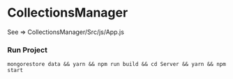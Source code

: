 # CollectionsManager
See => CollectionsManager/Src/js/App.js

### Run Project
`mongorestore data && yarn && npm run build && cd Server && yarn && npm start`
